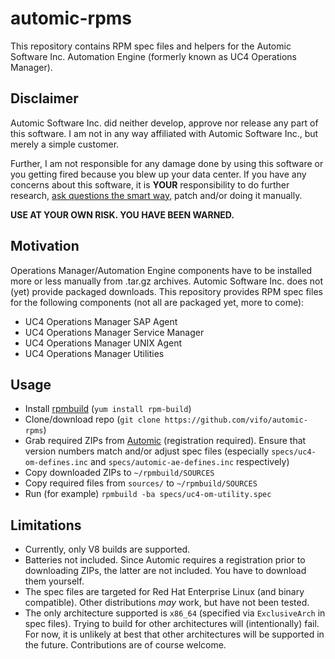 # automic-rpms

This repository contains RPM spec files and helpers for the Automic Software Inc. Automation Engine (formerly known as UC4 Operations Manager).

## Disclaimer

Automic Software Inc. did neither develop, approve nor release any part of this software. I am not in any way affiliated with Automic Software Inc., but merely a simple customer.

Further, I am not responsible for any damage done by using this software or you getting fired because you blew up your data center. If you have any concerns about this software, it is **YOUR** responsibility to do further research, [ask questions the smart way][ask_questions_the_smart_way], patch and/or doing it manually.

**USE AT YOUR OWN RISK. YOU HAVE BEEN WARNED.**

## Motivation

Operations Manager/Automation Engine components have to be installed more or less manually from .tar.gz archives. Automic Software Inc. does not (yet) provide packaged downloads. This repository provides RPM spec files for the following components (not all are packaged yet, more to come):

* UC4 Operations Manager SAP Agent
* UC4 Operations Manager Service Manager
* UC4 Operations Manager UNIX Agent
* UC4 Operations Manager Utilities

## Usage

* Install [rpmbuild][rpmbuild_docs] (``yum install rpm-build``)
* Clone/download repo (``git clone https://github.com/vifo/automic-rpms``)
* Grab required ZIPs from [Automic][automic_downloads] (registration required). Ensure that version numbers match and/or adjust spec files (especially ``specs/uc4-om-defines.inc`` and ``specs/automic-ae-defines.inc`` respectively)
* Copy downloaded ZIPs to ``~/rpmbuild/SOURCES``
* Copy required files from ``sources/`` to ``~/rpmbuild/SOURCES``
* Run (for example) ``rpmbuild -ba specs/uc4-om-utility.spec``

## Limitations

* Currently, only V8 builds are supported.
* Batteries not included. Since Automic requires a registration prior to downloading ZIPs, the latter are not included. You have to download them yourself.
* The spec files are targeted for Red Hat Enterprise Linux (and binary compatible). Other distributions *may* work, but have not been tested.
* The only architecture supported is `x86_64` (specified via `ExclusiveArch` in spec files). Trying to build for other architectures will (intentionally) fail. For now, it is unlikely at best that other architectures will be supported in the future. Contributions are of course welcome.

[ask_questions_the_smart_way]: http://goo.gl/Rims
[automic_com]: http://www.automic.com/
[automic_downloads]: http://downloads.automic.com/
[rpmbuild_docs]: http://www.rpm.org/max-rpm-snapshot/rpmbuild.8.html
